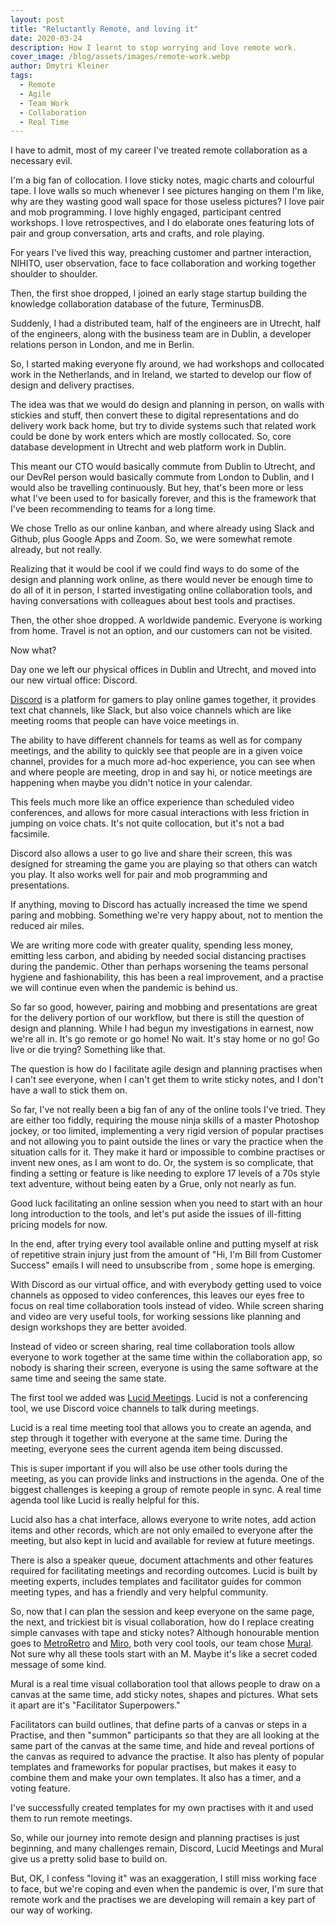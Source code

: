 ```yaml
---
layout: post
title: "Reluctantly Remote, and loving it"
date: 2020-03-24
description: How I learnt to stop worrying and love remote work.
cover_image: /blog/assets/images/remote-work.webp
author: Dmytri Kleiner
tags:
  - Remote
  - Agile
  - Team Work
  - Collaboration
  - Real Time
---
```


I have to admit, most of my career I've treated remote collaboration as a
necessary evil.

I'm a big fan of collocation. I love sticky notes, magic charts and colourful
tape. I love walls so much whenever I see pictures hanging on them I'm like,
why are they wasting good wall space for those useless pictures? I love pair
and mob programming. I love highly engaged, participant centred workshops. I
love retrospectives, and I do elaborate ones featuring lots of pair and group
conversation, arts and crafts, and role playing.

For years I've lived this way, preaching customer and partner interaction,
NIHITO, user observation, face to face collaboration and working together
shoulder to shoulder.

Then, the first shoe dropped, I joined an early stage startup building the
knowledge collaboration database of the future, TerminusDB. 

Suddenly, I had a distributed team, half of the engineers are in Utrecht, half
of the engineers, along with the business team are in Dublin, a developer
relations person in London, and me in Berlin.

So, I started making everyone fly around, we had workshops and collocated work
in the Netherlands, and in Ireland, we started to develop our flow of design
and delivery practises.

The idea was that we would do design and planning in person, on walls with
stickies and stuff, then convert these to digital representations and do
delivery work back home, but try to divide systems such that related work could
be done by work enters which are mostly collocated. So, core database
development in Utrecht and web platform work in Dublin.

This meant our CTO would basically commute from Dublin to Utrecht, and our
DevRel person would basically commute from London to Dublin, and I would also
be travelling continuously. But hey, that's been more or less what I've been
used to for basically forever, and this is the framework that I've been
recommending to teams for a long time.

We chose Trello as our online kanban, and where already using Slack and Github,
plus Google Apps and Zoom. So, we were somewhat remote already, but not really.

Realizing that it would be cool if we could find ways to do some of the design
and planning work online, as there would never be enough time to do all of it
in person, I started investigating online collaboration tools, and having
conversations with colleagues about best tools and practises.

Then, the other shoe dropped. A worldwide pandemic. Everyone is working from
home. Travel is not an option, and our customers can not be visited.

Now what?

Day one we left our physical offices in Dublin and Utrecht, and moved into our
new virtual office: Discord.

[Discord](https://discordapp.com) is a platform for gamers to play online games
together, it provides text chat channels, like Slack, but also voice channels
which are like meeting rooms that people can have voice meetings in.

The ability to have different channels for teams as well as for company
meetings, and the ability to quickly see that people are in a given voice
channel, provides for a much more ad-hoc experience, you can see when and where
people are meeting, drop in and say hi, or notice meetings are happening when
maybe you didn't notice in your calendar.

This feels much more like an office experience than scheduled video
conferences, and allows for more casual interactions with less friction in
jumping on voice chats. It's not quite collocation, but it's not a bad
facsimile.

Discord also allows a user to go live and share their screen, this was designed
for streaming the game you are playing so that others can watch you play. It
also works well for pair and mob programming and presentations.

If anything, moving to Discord has  actually increased  the time we spend
paring and mobbing. Something we're very happy about, not to mention the
reduced air miles.

We are writing more code with greater quality, spending less money, emitting
less carbon, and abiding by needed social distancing practises during the
pandemic. Other than perhaps worsening the teams personal hygiene and
fashionability, this has been a real improvement, and a practise we will
continue even when the pandemic is behind us.

So far so good, however, pairing and mobbing and presentations are great for
the delivery portion of our workflow, but there is still the question of design
and planning. While I had begun my investigations in earnest, now we're all in.
It's go remote or go home! No wait.  It's stay home or no go! Go live or die
trying? Something like that.

The question is how do I facilitate agile design and planning practises when I
can't see everyone, when I can't get them to write sticky notes, and I don't
have a wall to stick them on.

So far, I've not really been a big fan of any of the online tools I've tried.
They are either too fiddly, requiring the mouse ninja skills of a master
Photoshop jockey, or too limited, implementing a very rigid version of popular
practises and not allowing you to paint outside the lines or vary the practice
when the situation calls for it. They make it hard or impossible to combine
practises or invent new ones, as I am wont to do. Or, the system is so
complicate, that finding a setting or feature is  like needing to explore 17
levels of a 70s style text adventure, without being eaten by a Grue, only not
nearly as fun.

Good luck facilitating an online session when you need to start with an hour
long introduction to the tools, and let's put aside the issues of ill-fitting
pricing models for now.

In the end, after trying every tool available online and putting myself at risk
of repetitive strain injury just from the amount of "Hi, I'm Bill from Customer
Success" emails I will need to unsubscribe from , some hope is emerging.

With Discord as our virtual office, and with everybody getting used to voice
channels as opposed to video conferences, this leaves our eyes free to focus on
real time collaboration tools instead of video. While screen sharing and video
are very useful tools, for working sessions like planning and design workshops
they are better avoided.

Instead of video or screen sharing,  real time collaboration tools allow
everyone to work together at the same time within the collaboration app, so
nobody is sharing their screen, everyone is using the same software at the same
time and seeing the same state.

The first tool we added was [Lucid Meetings](https://lucidmeetings.com). Lucid
is not a conferencing tool, we use Discord voice channels to talk during
meetings.

Lucid is a real time meeting tool that allows you to create an agenda, and step
through it together with everyone at the same time. During the meeting,
everyone sees the current agenda item being discussed.

This is super important if you will also be use other tools during the meeting,
as you can provide links and instructions in the agenda. One of the biggest
challenges is keeping a group of remote people in sync.  A real time agenda
tool like Lucid is really helpful for this.

Lucid also has a chat interface, allows everyone to write notes, add action
items and other records, which are not only emailed to everyone after the
meeting, but also kept in lucid and available for review at future meetings.

There is also a speaker queue, document attachments and other features required
for  facilitating meetings and recording outcomes. Lucid is built by meeting
experts, includes templates and facilitator guides for common meeting types,
and has a friendly and very helpful community.

So, now that I can plan the session and keep everyone on the same page, the
next, and trickiest bit is visual collaboration, how do I replace creating
simple canvases with tape and sticky notes? Although honourable mention goes to
[MetroRetro](https://metroretro.io) and [Miro](https://miro.com), both very
cool tools, our team chose [Mural](https://mural.co). Not sure why all these
tools start with an M. Maybe it's like a secret coded message of some kind.

Mural is a real time visual collaboration tool that allows people to draw on a
canvas at the same time, add sticky notes, shapes and pictures. What sets it
apart are it's "Facilitator Superpowers."

Facilitators can build outlines, that define parts of a canvas or steps in a
Practise, and then "summon" participants so that they are all looking at the
same part of the canvas at the same time, and hide and reveal portions of the
canvas as required to advance the practise. It also has plenty of popular
templates and frameworks for popular practises, but makes it easy to combine
them and make your own templates. It also has a timer, and a voting feature.

I've successfully created templates for my own practises with it and used them
to run remote meetings.

So, while our journey into remote design and planning practises is just
beginning, and many challenges remain, Discord, Lucid Meetings and Mural give
us a pretty solid base to build on.

But, OK, I confess "loving it" was an exaggeration, I still miss working face
to face, but we're coping and even when the pandemic is over, I'm sure that
remote work and the practises we are developing will remain a key part of our
way of working.

